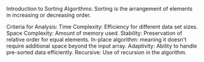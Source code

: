 
Introduction to Sorting Algorithms:
    Sorting is the arrangement of elements in increasing or decreasing order.

Criteria for Analysis:
    Time Complexity: Efficiency for different data set sizes.
    Space Complexity: Amount of memory used.
    Stability: Preservation of relative order for equal elements.
    In-place algorithm: meaning it doesn't require additional space beyond the input array.
    Adaptivity: Ability to handle pre-sorted data efficiently.
    Recursive: Use of recursion in the algorithm.
